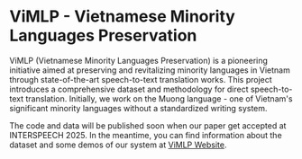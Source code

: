 # ViMLP - Vietnamese Minority Languages Preservation

ViMLP (Vietnamese Minority Languages Preservation) is a pioneering initiative aimed at preserving and revitalizing minority languages in Vietnam through state-of-the-art speech-to-text translation works. This project introduces a comprehensive dataset and methodology for direct speech-to-text translation. Initially, we work on the Muong language - one of Vietnam's significant minority languages without a standardized writing system.

The code and data will be published soon when our paper get accepted at INTERSPEECH 2025. In the meantime, you can find information about the dataset and some demos of our system at [ViMLP Website](https://vimlp.github.io/).

